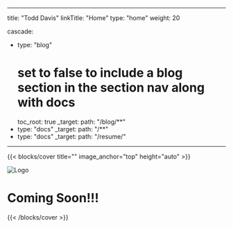 
---
title: "Todd Davis"
linkTitle: "Home"
type: "home"
weight: 20

cascade:
- type: "blog"
  # set to false to include a blog section in the section nav along with docs
  toc_root: true
  _target:
    path: "/blog/**"
- type: "docs"
  _target:
    path: "/**"
- type: "docs"
  _target:
    path: "/resume/"
---

{{< blocks/cover title="" image_anchor="top" height="auto"  >}}

![Logo](/images/TDJ.png) 

# Coming Soon!!!

{{< /blocks/cover >}}
